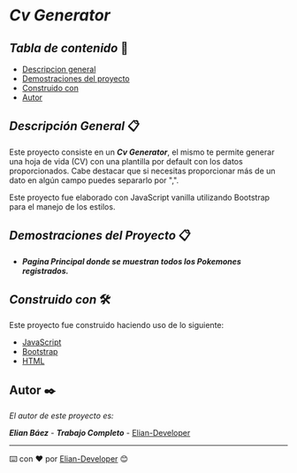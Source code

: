 # ***Cv Generator*** 

## *Tabla de contenido* 📄

- [Descripcion general](https://github.com/Elian-Developer/Pokedex/tree/master#descripción-general)
- [Demostraciones del proyecto](https://github.com/Elian-Developer/Pokedex/tree/master#demostraciones-del-proyecto)
- [Construido con](https://github.com/Elian-Developer/Pokedex/tree/master#construido-con)
- [Autor](https://github.com/Elian-Developer/Pokedex/tree/master#autor)

## *Descripción General* 📋

Este proyecto consiste en un ***Cv Generator***, el mismo te permite generar una hoja de vida (CV) con una plantilla por default 
con los datos proporcionados. Cabe destacar que si necesitas proporcionar más de un dato en algún campo puedes separarlo por ",".

Este proyecto fue elaborado con JavaScript vanilla utilizando Bootstrap para el manejo de los estilos.
 

## ***Demostraciones del Proyecto*** 📋

- ***Pagina Principal donde se muestran todos los Pokemones registrados.***

## *Construido con* 🛠️

Este proyecto fue construido haciendo uso de lo siguiente: 
- [JavaScript]()
- [Bootstrap](https://getbootstrap.com)
- [HTML]()

## Autor ✒️

_El autor de este proyecto es:_

***Elian Báez*** - ***Trabajo Completo*** - [Elian-Developer](https://github.com/Elian-Developer)

---

⌨️ con ❤️ por [Elian-Developer]((https://github.com/Elian-Developer)) 😊

